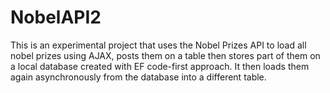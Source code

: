 # NobelAPI2
This is an experimental project that uses the Nobel Prizes API to load all nobel prizes using AJAX, posts them on a table then stores part of
them on a local database created with EF code-first approach. It then loads them again asynchronously from the database into a different table.
